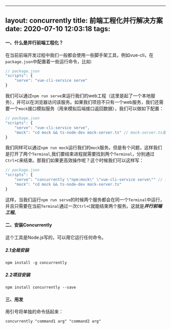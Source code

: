 <!--
 * @Author: your name
 * @Date: 2020-07-10 12:03:18
 * @LastEditTime: 2020-07-10 12:11:43
 * @LastEditors: your name
 * @Description: In User Settings Edit
 * @FilePath: /hua/source/_posts/前端工程化并行解决方案.md
--> 
---
layout: concurrently
title: 前端工程化并行解决方案
date: 2020-07-10 12:03:18
tags:
---
#### 一、什么是并行前端工程化？
在当前前端开发过程中我们一般都会使用一些脚手架工具，例如vue-cli，在`package.json`中配置着一些运行命令，比如:
```javascript
// package.json
"scripts": {
    "serve": "vue-cli-service serve"
}
```
我们可以通过`npm run serve`来运行我们的web工程（这里是起了一个本地服务），并可以在浏览器访问该服务。如果我们项目不只有一个web服务，我们还需要一个`mock`接口模拟服务（用来模拟后端接口返回数据），我们可以做如下配置：
```javascript
// package.json
"scripts": {
    "serve": "vue-cli-service serve",
    "mock": "cd mock && ts-node-dev mock-server.ts" // mock-server.ts是使用express搭建的node服务，ts-node-dev是加载运行.ts文件
}
```
我们同样可以通过`npm run mock`运行我们的`mock`服务。但是有个问题，这样我们是打开了两个`Terminal`,我们要结束进程就需要找到两个`Terminal`，分别通过`Ctrl+C`来结束。那我们如果更高效操作呢？这个时候我们可以这样写：
```javascript
// package.json
"scripts": {
    "serve": "concurrently \"npm:mock\" \"vue-cli-service serve\"" // 使用concurrently解决方案，这里需要注意转义符的使用
    "mock": "cd mock && ts-node-dev mock-server.ts"
}
```
这样，当我们运行`npm run serve`的时候两个服务都会在同一个`Terminal`中运行，并且只需要在当前`Terminal`通过一次`Ctrl+C`就能结束两个服务。这就是***并行前端工程***。

#### 二、安装Concurrently
这个工具是Node.js写的，可以用它运行任何命令。
##### 2.1全局安装
```
npm install -g concurrently
```
##### 2.2项目安装
```
npm install concurrently --save
```

#### 三、用发
用引号将单独的命令括起来：
```
concurrently "command1 arg" "command2 arg"
```

